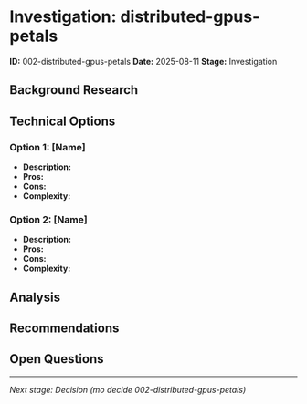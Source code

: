 # Investigation: distributed-gpus-petals

**ID:** 002-distributed-gpus-petals
**Date:** 2025-08-11
**Stage:** Investigation

## Background Research

<!-- What did you discover about this topic? -->

## Technical Options

### Option 1: [Name]
- **Description:**
- **Pros:**
- **Cons:**
- **Complexity:**

### Option 2: [Name]
- **Description:**
- **Pros:**
- **Cons:**
- **Complexity:**

## Analysis

<!-- Your analysis of the options -->

## Recommendations

<!-- What do you recommend and why? -->

## Open Questions

<!-- What still needs to be resolved? -->

---

*Next stage: Decision (mo decide 002-distributed-gpus-petals)*
